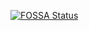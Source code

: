 [![FOSSA Status](https://app.fossa.com/api/projects/git%2Bgithub.com%2FIndustryFusion%2Ficidservice-poc.svg?type=shield&issueType=license)](https://app.fossa.com/projects/git%2Bgithub.com%2FIndustryFusion%2Ficidservice-poc?ref=badge_shield&issueType=license)
